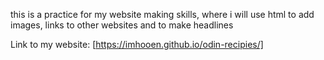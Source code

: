 this is a practice for my website making skills, where i will use html to add images, links to other websites and to make headlines

Link to my website: [https://imhooen.github.io/odin-recipies/]